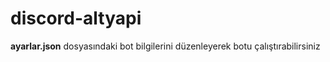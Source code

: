 # discord-altyapi
**ayarlar.json** dosyasındaki bot bilgilerini düzenleyerek botu çalıştırabilirsiniz
